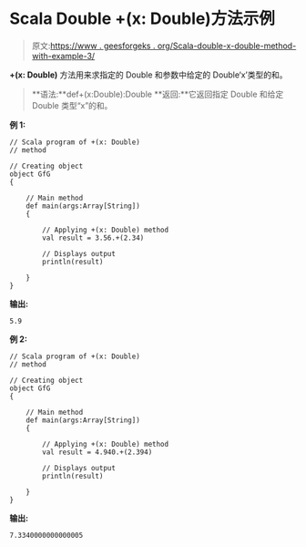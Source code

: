 # Scala Double +(x: Double)方法示例

> 原文:[https://www . geesforgeks . org/Scala-double-x-double-method-with-example-3/](https://www.geeksforgeeks.org/scala-double-x-double-method-with-example-3/)

**+(x: Double)** 方法用来求指定的 Double 和参数中给定的 Double‘x’类型的和。

> **语法:**def+(x:Double):Double
> **返回:**它返回指定 Double 和给定 Double 类型“x”的和。

**例 1:**

```
// Scala program of +(x: Double) 
// method 

// Creating object 
object GfG 
{  

    // Main method 
    def main(args:Array[String]) 
    { 

        // Applying +(x: Double) method  
        val result = 3.56.+(2.34) 

        // Displays output 
        println(result) 

    } 
}  
```

**输出:**

```
5.9

```

**例 2:**

```
// Scala program of +(x: Double) 
// method 

// Creating object 
object GfG 
{  

    // Main method 
    def main(args:Array[String]) 
    { 

        // Applying +(x: Double) method  
        val result = 4.940.+(2.394) 

        // Displays output 
        println(result) 

    } 
}  
```

**输出:**

```
7.3340000000000005

```